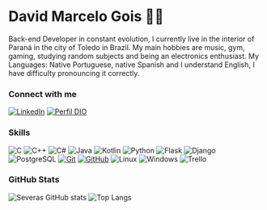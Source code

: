 # David Marcelo Gois 👋🏻 

Back-end Developer in constant evolution, I currently live in the interior of Paraná in the city of Toledo in Brazil. My main hobbies are music, gym, gaming, studying random subjects and being an electronics enthusiast.
My Languages: Native Portuguese, native Spanish and I understand English, I have difficulty pronouncing it correctly.

### Connect with me
[![LinkedIn](https://img.shields.io/badge/-LinkedIn-000?style=for-the-badge&logo=linkedin&logoColor=30A3DC)](https://www.linkedin.com/in/david-marcelo-gois-351489205/)
[![Perfil DIO](https://img.shields.io/badge/-Meu%20Perfil%20na%20DIO-000?style=for-the-badge)](https://www.dio.me/users/davidmarcelo2015)

### Skills
![C](https://img.shields.io/badge/C-00000C?style=for-the-badge&logo=c&logoColor=white) 
![C++](https://img.shields.io/badge/C%2B%2B-000000?style=for-the-badge&logo=c%2B%2B&logoColor=white) 
![C#](https://img.shields.io/badge/C%23-000000?style=for-the-badge&logo=c-sharp&logoColor=white) 
![Java](https://img.shields.io/badge/java-000000?style=for-the-badge&logo=openjdk&logoColor=white)
![Kotlin](https://img.shields.io/badge/Kotlin-000?&style=for-the-badge&logo=kotlin&logoColor=white) 
![Python](https://img.shields.io/badge/python-000?style=for-the-badge&logo=python&logoColor=ffdd54)
![Flask](https://img.shields.io/badge/Flask-000000?style=for-the-badge&logo=flask&logoColor=white)
![Django](https://img.shields.io/badge/Django-000?style=for-the-badge&logo=django&logoColor=white)
![PostgreSQL](https://img.shields.io/badge/PostgreSQL-000?style=for-the-badge&logo=postgresql) 
[![Git](https://img.shields.io/badge/Git-000?style=for-the-badge&logo=git&logoColor=E94D5F)](https://git-scm.com/doc)
[![GitHub](https://img.shields.io/badge/GitHub-000?style=for-the-badge&logo=github&logoColor=30A3DC)](https://docs.github.com/)
![Linux](https://img.shields.io/badge/Arch_Linux-000?style=for-the-badge&logo=arch-linux&logoColor=white) 
![Windows](https://img.shields.io/badge/Windows-000?style=for-the-badge&logo=windows&logoColor=2CA5E0) 
![Trello](https://img.shields.io/badge/Trello-000?style=for-the-badge&logo=trello&logoColor=white)

### GitHub Stats
![Severas GitHub stats](https://github-readme-stats.vercel.app/api?username=Severas&show_icons=true&theme=blue-green)
![Top Langs](https://github-readme-stats.vercel.app/api/top-langs/?username=Severas&layout=compact&theme=blue-green)
